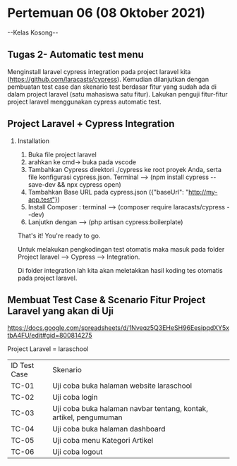 # Pertemuan 06 (08 Oktober 2021)

--Kelas Kosong--

## Tugas 2- Automatic test menu
Menginstall laravel cypress integration pada project laravel kita (https://github.com/laracasts/cypress). Kemudian dilanjutkan dengan pembuatan test case dan skenario test berdasar fitur yang sudah ada di dalam project laravel (satu mahasiswa satu fitur). Lakukan penguji fitur-fitur project laravel menggunakan cypress automatic test. 

## Project Laravel + Cypress Integration
1. Installation
    1. Buka file project laravel 
    2. arahkan ke cmd-> buka pada vscode
    3. Tambahkan Cypress direktori ./cypress ke root proyek Anda, serta file konfigurasi cypress.json. Terminal --> (npm install cypress --save-dev && npx cypress open)
    4. Tambahkan Base URL pada cypress.json
    ({"baseUrl": "http://my-app.test"})
    5. Install Composer : terminal --> (composer require laracasts/cypress --dev)
    6. Lanjutkn dengan --> (php artisan cypress:boilerplate)

    That's it! You're ready to go.

    Untuk melakukan pengkodingan test otomatis maka masuk pada folder Project laravel --> Cypress --> Integration.

    Di folder integration lah kita akan meletakkan hasil koding tes otomatis pada project laravel.


## Membuat Test Case & Scenario Fitur Project Laravel yang akan di Uji

https://docs.google.com/spreadsheets/d/1Nveqz5Q3EHeSH96EesipqdXY5xtbA4FU/edit#gid=800814275

Project Laravel = laraschool

|  |  |
|--|--|
| ID Test Case | Skenario |
| TC-01 | Uji coba buka halaman website laraschool |						
| TC-02	| Uji coba login |						
| TC-03	| Uji coba buka halaman navbar tentang, kontak, artikel, pengumuman |				
| TC-04	| Uji coba buka halaman dashboard |				
| TC-05	| Uji coba menu Kategori Artikel |				
| TC-06	| Uji coba logout |
	
